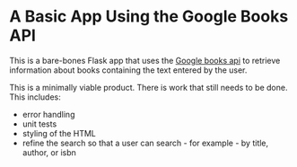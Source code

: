 # A Basic App Using the Google Books API

This is a bare-bones Flask app that uses the [Google books api](https://developers.google.com/books/) to retrieve information about books containing the text entered by the user.

This is a minimally viable product. There is work that still needs to be done.
This includes:
- error handling
- unit tests
- styling of the HTML
- refine the search so that a user can search - for example - by title, author, or isbn